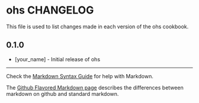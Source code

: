 ohs CHANGELOG
=============

This file is used to list changes made in each version of the ohs cookbook.

0.1.0
-----
- [your_name] - Initial release of ohs

- - -
Check the [Markdown Syntax Guide](http://daringfireball.net/projects/markdown/syntax) for help with Markdown.

The [Github Flavored Markdown page](http://github.github.com/github-flavored-markdown/) describes the differences between markdown on github and standard markdown.
